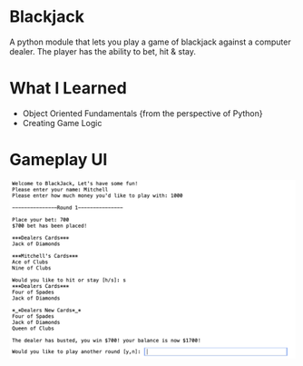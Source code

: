 # Blackjack

A python module that lets you play a game of blackjack against a computer dealer. The player has the ability to bet, hit & stay.

# What I Learned

* Object Oriented Fundamentals {from the perspective of Python}
* Creating Game Logic

# Gameplay UI

![hi](https://github.com/MED-1996/Blackjack/blob/main/Blackjack_Gameplay.png)
